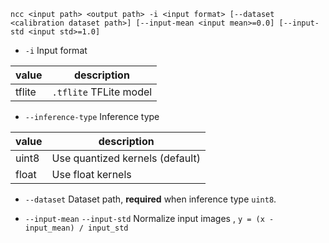 `ncc <input path> <output path> -i <input format> [--dataset <calibration dataset path>] [--input-mean <input mean>=0.0] [--input-std <input std>=1.0]`

- `-i` Input format

| value | description |
|-------|------------------ |
|tflite|`.tflite` TFLite model

- `--inference-type` Inference type

| value | description |
|-------|------------------ |
|uint8| Use quantized kernels (default)
|float| Use float kernels

- `--dataset` Dataset path, **required** when inference type `uint8`.

- `--input-mean` `--input-std` Normalize input images , `y = (x - input_mean) / input_std`